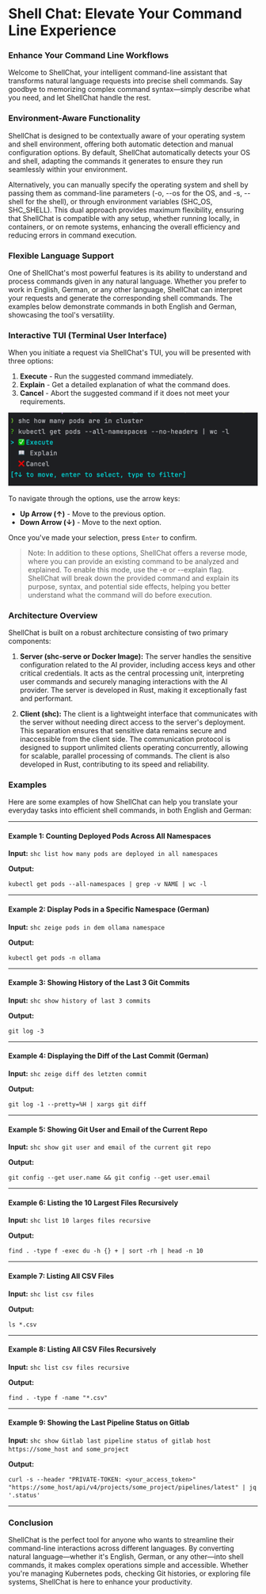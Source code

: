 # Shell Chat: Elevate Your Command Line Experience

### **Enhance Your Command Line Workflows**

Welcome to ShellChat, your intelligent command-line assistant that transforms natural language requests into precise shell commands. Say goodbye to memorizing complex command syntax—simply describe what you need, and let ShellChat handle the rest.

### **Environment-Aware Functionality**

ShellChat is designed to be contextually aware of your operating system and shell environment, offering both automatic detection and manual configuration options. By default, ShellChat automatically detects your OS and shell, adapting the commands it generates to ensure they run seamlessly within your environment.

Alternatively, you can manually specify the operating system and shell by passing them as command-line parameters (-o, --os for the OS, and -s, --shell for the shell), or through environment variables (SHC_OS, SHC_SHELL). This dual approach provides maximum flexibility, ensuring that ShellChat is compatible with any setup, whether running locally, in containers, or on remote systems, enhancing the overall efficiency and reducing errors in command execution.

### **Flexible Language Support**

One of ShellChat's most powerful features is its ability to understand and process commands given in any natural language. Whether you prefer to work in English, German, or any other language, ShellChat can interpret your requests and generate the corresponding shell commands. The examples below demonstrate commands in both English and German, showcasing the tool's versatility.

### **Interactive TUI (Terminal User Interface)**

When you initiate a request via ShellChat's TUI, you will be presented with three options:

1. **Execute** - Run the suggested command immediately.
2. **Explain** - Get a detailed explanation of what the command does.
3. **Cancel** - Abort the suggested command if it does not meet your requirements.

![Usage example](execute-explain-cancel.png "Execute, Explain or Cancel")

To navigate through the options, use the arrow keys:
- **Up Arrow (↑)** - Move to the previous option.
- **Down Arrow (↓)** - Move to the next option.

Once you've made your selection, press `Enter` to confirm.

> Note:
In addition to these options, ShellChat offers a reverse mode, where you can provide an existing command to be analyzed and explained. To enable this mode, use the -e or --explain flag.  
ShellChat will break down the provided command and explain its purpose, syntax, and potential side effects, helping you better understand what the command will do before execution.

### **Architecture Overview**

ShellChat is built on a robust architecture consisting of two primary components:

1. **Server (shc-serve or Docker Image):**
   The server handles the sensitive configuration related to the AI provider, including access keys and other critical credentials. It acts as the central processing unit, interpreting user commands and securely managing interactions with the AI provider. The server is developed in Rust, making it exceptionally fast and performant.

2. **Client (shc):**
   The client is a lightweight interface that communicates with the server without needing direct access to the server's deployment. This separation ensures that sensitive data remains secure and inaccessible from the client side. The communication protocol is designed to support unlimited clients operating concurrently, allowing for scalable, parallel processing of commands. The client is also developed in Rust, contributing to its speed and reliability.

### **Examples**

Here are some examples of how ShellChat can help you translate your everyday tasks into efficient shell commands, in both English and German:

---

#### **Example 1: Counting Deployed Pods Across All Namespaces**

**Input:**
`shc list how many pods are deployed in all namespaces`

**Output:**
```shell
kubectl get pods --all-namespaces | grep -v NAME | wc -l
```

---

#### **Example 2: Display Pods in a Specific Namespace (German)**

**Input:**
`shc zeige pods in dem ollama namespace`

**Output:**
```shell
kubectl get pods -n ollama
```

---

#### **Example 3: Showing History of the Last 3 Git Commits**

**Input:**
`shc show history of last 3 commits`

**Output:**
```shell
git log -3
```

---

#### **Example 4: Displaying the Diff of the Last Commit (German)**

**Input:**
`shc zeige diff des letzten commit`

**Output:**
```shell
git log -1 --pretty=%H | xargs git diff
```

---

#### **Example 5: Showing Git User and Email of the Current Repo**

**Input:**
`shc show git user and email of the current git repo`

**Output:**
```shell
git config --get user.name && git config --get user.email
```

---

#### **Example 6: Listing the 10 Largest Files Recursively**

**Input:**
`shc list 10 larges files recursive`

**Output:**
```shell
find . -type f -exec du -h {} + | sort -rh | head -n 10
```

---

#### **Example 7: Listing All CSV Files**

**Input:**
`shc list csv files`

**Output:**
```shell
ls *.csv
```

---

#### **Example 8: Listing All CSV Files Recursively**

**Input:**
`shc list csv files recursive`

**Output:**
```shell
find . -type f -name "*.csv"
```

---

#### **Example 9: Showing the Last Pipeline Status on Gitlab**

**Input:**
`shc show Gitlab last pipeline status of gitlab host https://some_host and some_project `

**Output:**
```shell
curl -s --header "PRIVATE-TOKEN: <your_access_token>" "https://some_host/api/v4/projects/some_project/pipelines/latest" | jq '.status'
```

---

### **Conclusion**

ShellChat is the perfect tool for anyone who wants to streamline their command-line interactions across different languages. By converting natural language—whether it's English, German, or any other—into shell commands, it makes complex operations simple and accessible. Whether you're managing Kubernetes pods, checking Git histories, or exploring file systems, ShellChat is here to enhance your productivity.
